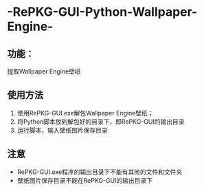 # -RePKG-GUI-Python-Wallpaper-Engine-

## 功能：
提取Wallpaper  Engine壁纸
## 使用方法
1. 使用RePKG-GUI.exe解包Wallpaper Engine壁纸；
2. 将Python脚本放到解包好的目录下，即RePKG-GUI的输出目录
3. 运行脚本，输入壁纸图片保存目录
## 注意
* RePKG-GUI.exe程序的输出目录下不能有其他的文件和文件夹
* 壁纸图片保存目录不能在RePKG-GUI的输出目录下


